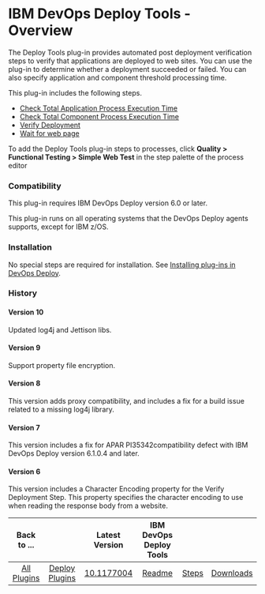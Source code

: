 
# IBM DevOps Deploy Tools - Overview


The Deploy Tools plug-in provides automated post deployment verification steps to verify that applications are deployed to web sites. You can use the plug-in to determine whether a deployment succeeded or failed. You can also specify application and component threshold processing time.

This plug-in includes the following steps.

* [Check Total Application Process Execution Time](https://urbancode.github.io/IBM-UCx-PLUGIN-DOCS/UCD/DeployTools/steps.html#check_total_application_process_execution_time)
* [Check Total Component Process Execution Time](https://urbancode.github.io/IBM-UCx-PLUGIN-DOCS/UCD/DeployTools/steps.html#check_total_component_process_execution_time)
* [Verify Deployment](https://urbancode.github.io/IBM-UCx-PLUGIN-DOCS/UCD/DeployTools/steps.html#verify_deployment)
* [Wait for web page](https://urbancode.github.io/IBM-UCx-PLUGIN-DOCS/UCD/DeployTools/steps.html#wait_for_web_page)

To add the Deploy Tools plug-in steps to processes, click **Quality > Functional Testing > Simple Web Test** in the step palette of the process editor

### Compatibility

This plug-in requires IBM DevOps Deploy version 6.0 or later.

This plug-in runs on all operating systems that the DevOps Deploy agents supports, except for IBM z/OS.

### Installation

No special steps are required for installation. See [Installing plug-ins in DevOps Deploy](https://community.ibm.com/community/user/wasdevops/blogs/laurel-dickson-bull1/2022/06/13/install-plugins "Installing plug-ins in DevOps Deploy").

### History

#### Version 10

Updated log4j and Jettison libs.

#### Version 9

Support property file encryption.

#### Version 8

This version adds proxy compatibility, and includes a fix for a build issue related to a missing log4j library.

#### Version 7

This version includes a fix for APAR PI35342compatibility defect with IBM DevOps Deploy version 6.1.0.4 and later.

#### Version 6

This version includes a Character Encoding property for the Verify Deployment Step. This property specifies the character encoding to use when reading the response body from a website.


|Back to ...||Latest Version|IBM DevOps Deploy Tools |||
| :---: | :---: | :---: | :---: | :---: | :---: |
|[All Plugins](../../index.md)|[Deploy Plugins](../README.md)|[10.1177004](https://raw.githubusercontent.com/UrbanCode/IBM-UCD-PLUGINS/main/files/DeployTools/ucd-DeployTools-10.1177004.zip)|[Readme](README.md)|[Steps](steps.md)|[Downloads](downloads.md)|

